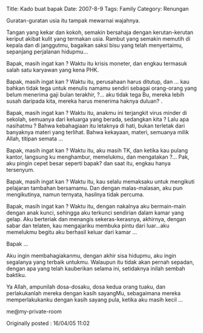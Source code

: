 Title: Kado buat bapak
Date: 2007-8-9
Tags: Family
Category: Renungan

Guratan-guratan usia itu tampak mewarnai wajahnya.

Tangan yang kekar dan kokoh, semakin bersahaja dengan kerutan-kerutan keriput akibat kulit yang termakan usia. Rambut yang semakin memutih di kepala dan di janggutmu, bagaikan saksi bisu yang telah menyertaimu, sepanjang perjalanan hidupmu...



Bapak, masih ingat kan ? Waktu itu krisis moneter, dan engkau termasuk salah satu karyawan yang kena PHK.



Bapak, masih ingat kan ? Waktu itu, perusahaan harus ditutup, dan ... kau bahkan tidak tega untuk menulis namamu sendiri sebagai orang-orang yang belum menerima gaji bulan terakhir, ?... aku tidak tega Bu, mereka lebih susah daripada kita, mereka harus menerima haknya duluan? .



Bapak, masih ingat kan ? Waktu itu, anakmu ini terjangkit virus minder di sekolah, semuanya dari keluarga yang berada, sedangkan kita ? Lalu apa nasihatmu ? Bahwa kebahagiaan itu letaknya di hati, bukan terletak dari banyaknya materi yang terlihat. Bahwa kekayaan, materi, semuanya milik Allah, titipan semata ...



Bapak, masih ingat kan ? Waktu itu, aku masih TK, dan ketika kau pulang kantor, langsung ku menghambur, memelukmu, dan mengatakan ?... Pak, aku pingin cepet besar seperti bapak? dan saat itu, engkau hanya tersenyum.



Bapak, masih ingat kan ? Waktu itu, kau selalu memaksaku untuk mengikuti pelajaran tambahan bersamamu. Dan dengan malas-malasan, aku pun mengikutinya, namun ternyata, hasilnya tidak percuma.



Bapak, masih ingat kan ? Waktu itu, dengan nakalnya aku bermain-main dengan anak kunci, sehingga aku terkunci sendirian dalam kamar yang gelap. Aku berteriak dan menangis sekeras-kerasnya, akhirnya, dengan sabar dan telaten, kau mengajariku membuka pintu dari luar...aku memelukmu begitu aku berhasil keluar dari kamar ...



Bapak ...

Aku ingin membahagiakanmu, dengan akhir sisa hidupmu, aku ingin segalanya yang terbaik untukmu.
Walaupun itu tidak akan pernah sepadan, dengan apa yang telah kauberikan selama ini, setidaknya inilah sembah baktiku.



Ya Allah, ampunilah dosa-dosaku, dosa kedua orang tuaku, dan perlakukanlah mereka dengan kasih sayangMu, sebagaimana mereka memperlakukanku dengan kasih sayang pula, ketika aku masih kecil ...





me@my-private-room

Originally posted : 16/04/05 11:02
